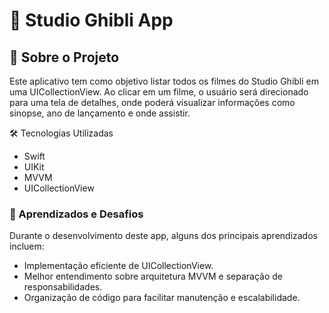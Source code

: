 # 🎥 Studio Ghibli App

## 📌 Sobre o Projeto

Este aplicativo tem como objetivo listar todos os filmes do Studio Ghibli em uma UICollectionView. Ao clicar em um filme, o usuário será direcionado para uma tela de detalhes, onde poderá visualizar informações como sinopse, ano de lançamento e onde assistir.

🛠 Tecnologias Utilizadas

- Swift
- UIKit
- MVVM
- UICollectionView

### 📖 Aprendizados e Desafios

Durante o desenvolvimento deste app, alguns dos principais aprendizados incluem:

- Implementação eficiente de UICollectionView.
- Melhor entendimento sobre arquitetura MVVM e separação de responsabilidades.
- Organização de código para facilitar manutenção e escalabilidade.

